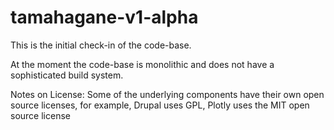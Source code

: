 # tamahagane-v1-alpha
This is the initial check-in of the code-base.

At the moment the code-base is monolithic and does not have a sophisticated build system.

Notes on License: Some of the underlying components have their own open source licenses, for example, Drupal uses GPL, Plotly uses the MIT open source license

